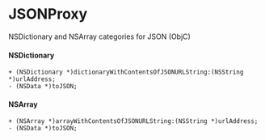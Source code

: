 JSONProxy
====

NSDictionary and NSArray categories for JSON (ObjC)


#### NSDictionary
    + (NSDictionary *)dictionaryWithContentsOfJSONURLString:(NSString *)urlAddress;
    - (NSData *)toJSON;

#### NSArray
    + (NSArray *)arrayWithContentsOfJSONURLString:(NSString *)urlAddress;
    - (NSData *)toJSON;

